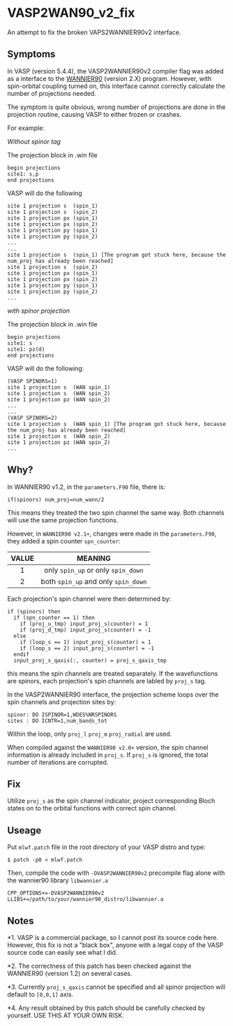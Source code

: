 # VASP2WAN90_v2_fix
An attempt to fix the broken VAPS2WANNIER90v2 interface.

## Symptoms
In VASP (version 5.4.4), the VASP2WANNIER90v2 compiler flag was added as a interface to the [WANNIER90](https://github.com/wannier-developers/wannier90) (version 2.X) program.
However, with spin-orbital coupling turned on, this interface cannot correctly calculate the number of projections needed.

The symptom is quite obvious, wrong number of projections are done in the projection routine, causing VASP to either frozen or crashes.

For example:

*Without spinor tag*

The projection block in .win file
```
begin projections
site1: s,p
end projections
```
VASP will do the following
```
site 1 projection s  (spin_1)
site 1 projection s  (spin_2)
site 1 projection px (spin_1)
site 1 projection px (spin_2)
site 1 projection py (spin_1)
site 1 projection py (spin_2)
...
...
site 1 projection s  (spin_1) [The program got stuck here, because the num_proj has already been reached]
site 1 projection s  (spin_2)
site 1 projection px (spin_1)
site 1 projection px (spin_2)
site 1 projection py (spin_1)
site 1 projection py (spin_2)
...
```

*with spinor projection*

The projection block in .win file

```
begin projections
site1: s
site1: pz(d)
end projections
```
VASP will do the following:
```
(VASP SPINORS=1)
site 1 projection s  (WAN spin_1)
site 1 projection s  (WAN spin_2)
site 1 projection pz (WAN spin_2)
...
...
(VASP SPINORS=2)
site 1 projection s  (WAN spin_1) [The program got stuck here, because the num_proj has already been reached]
site 1 projection s  (WAN spin_2)
site 1 projection pz (WAN spin_2)
...
```

## Why?
In WANNIER90 v1.2, in the `parameters.F90` file, there is:
```
if(spinors) num_proj=num_wann/2
```
This means they treated the two spin channel the same way. Both channels will use the same projection functions.

However, in `WANNIER90 v2.1+`, changes were made in the `parameters.F90`, they added a spin counter `spn_counter`:

|          VALUE         |                MEANING                |
|:----------------------:|:-------------------------------------:|
|          1             |  only `spin_up` or only `spin_down`   |
|          2             |  both `spin_up` and only `spin_down`  |

Each projection's spin channel were then determined by:
```
if (spinors) then
  if (spn_counter == 1) then
    if (proj_u_tmp) input_proj_s(counter) = 1
    if (proj_d_tmp) input_proj_s(counter) = -1
  else
    if (loop_s == 1) input_proj_s(counter) = 1
    if (loop_s == 2) input_proj_s(counter) = -1
  endif
  input_proj_s_qaxis(:, counter) = proj_s_qaxis_tmp
```
this means the spin channels are treated separately. If the wavefunctions are spinors, each projection's spin channels are labled by `proj_s` tag.

In the VASP2WANNIER90 interface, the projection scheme loops over the spin channels and projection sites by:
```
spinor: DO ISPINOR=1,WDES%NRSPINORS
sites : DO ICNTR=1,num_bands_tot
```
Within the loop, only `proj_l` `proj_m` `proj_radial` are used.

When compiled against the `WANNIER90 v2.0+` version, the spin channel information is already included in `proj_s`. If `proj_s` is ignored, the total number of iterations are corrupted.


## Fix
Utilize `proj_s` as the spin channel indicator, project corresponding Bloch states on to the orbital functions with correct spin channel.

## Useage
Put `mlwf.patch` file in the root directory of your VASP distro and type:
```
$ patch -p0 < mlwf.patch
```
Then, compile the code with `-DVASP2WANNIER90v2` precompile flag alone with the wannier90 library `libwannier.a`
```
CPP_OPTIONS+=-DVASP2WANNIER90v2
LLIBS+=/path/to/your/wannier90_distro/libwannier.a
```

## Notes

*1. VASP is a commercial package, so I cannot post its source code here. However, this fix is not a "black box", anyone with a legal copy of the VASP source code can easily see what I did.

*2. The correctness of this patch has been checked against the WANNIER90 (version 1.2) on several cases.

*3. Currently `proj_s_qaxis` cannot be specified and all spinor projection will default to `[0,0,1]` axis.

*4. Any result obtained by this patch should be carefully checked by yourself. USE THIS AT YOUR OWN RISK.
